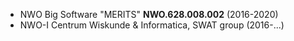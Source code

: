 
* NWO Big Software "MERITS" **NWO.628.008.002** (2016-2020)
* NWO-I Centrum Wiskunde & Informatica, SWAT group (2016-...)
